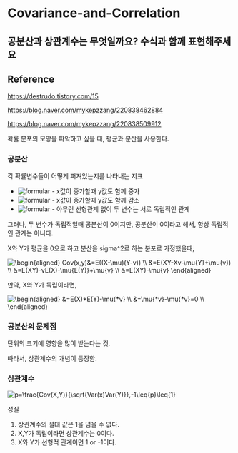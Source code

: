 # Covariance-and-Correlation

## 공분산과 상관계수는 무엇일까요? 수식과 함께 표현해주세요

## Reference

<a href="https://destrudo.tistory.com/15">https://destrudo.tistory.com/15</a>

<a href="https://blog.naver.com/mykepzzang/220838462884">https://blog.naver.com/mykepzzang/220838462884</a>

<a href="https://blog.naver.com/mykepzzang/220838509912">https://blog.naver.com/mykepzzang/220838509912</a>

확률 분포의 모양을 파악하고 싶을 때, 평균과 분산을 사용한다.

### 공분산

각 확률변수들이 어떻게 퍼져있는지를 나타내는 지표

* ![formular](https://render.githubusercontent.com/render/math?math=Cov(x,y)>0) - x값이 증가할때 y값도 함께 증가 
* ![formular](https://render.githubusercontent.com/render/math?math=Cov(x,y)<0) - x값이 증가할때 y값도 함께 감소
* ![formular](https://render.githubusercontent.com/render/math?math=Cov(x,y)=0) - 아무런 선형관계 없이 두 변수는 서로 독립적인 관계

그러나, 두 변수가 독립적일때 공분산이 0이지만,
공분산이 0이라고 해서, 항상 독립적인 관계는 아니다.

X와 Y가 평균을 0으로 하고 분산을 sigma^2로 하는 분포로 가정했을때, 

<img src="https://latex.codecogs.com/svg.latex?\begin{aligned}
 Cov(x,y)&=E((X-\mu)(Y-v)) \\
 &=E(XY-Xv-\mu{Y}+\mu{v}) \\
 &=E(XY)-vE(X)-\mu{E(Y)}+\mu{v} \\
 &=E(XY)-\mu{v}
\end{aligned}" title="\begin{aligned}
 Cov(x,y)&=E((X-\mu)(Y-v)) \\
 &=E(XY-Xv-\mu{Y}+\mu{v}) \\
 &=E(XY)-vE(X)-\mu{E(Y)}+\mu{v} \\
 &=E(XY)-\mu{v}
\end{aligned}" />

만약, X와 Y가 독립이라면,

<img src="https://latex.codecogs.com/svg.latex?\begin{aligned}
 &=E(X)*E(Y)-\mu{*v} \\
 &=\mu{*v}-\mu{*v}=0 \\
\end{aligned}" title="\begin{aligned}
 &=E(X)*E(Y)-\mu{*v} \\
 &=\mu{*v}-\mu{*v}=0 \\
\end{aligned}" />

### 공분산의 문제점

단위의 크기에 영향을 많이 받는다는 것.

따라서, 상관계수의 개념이 등장함.

### 상관계수

<img src="https://latex.codecogs.com/svg.latex?p=\frac{Cov(X,Y)}{\sqrt{Var(x)Var(Y)}},-1\leq{p}\leq{1}" title="p=\frac{Cov(X,Y)}{\sqrt{Var(x)Var(Y)}},-1\leq{p}\leq{1}" />

성질
1. 상관계수의 절대 값은 1을 넘을 수 없다.
2. X,Y가 독립이라면 상관계수는 0이다.
3. X와 Y가 선형적 관계이면 1 or -1이다.
